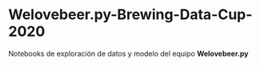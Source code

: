 # Welovebeer.py-Brewing-Data-Cup-2020
Notebooks de exploración de datos y modelo del equipo **Welovebeer.py** 




